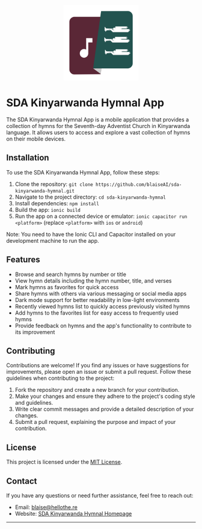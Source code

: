 <div align="center">
  <img src="/resources/icon.png" alt="SDA Kinyarwanda Hymnal App Logo" width="200">
</div>

# SDA Kinyarwanda Hymnal App

The SDA Kinyarwanda Hymnal App is a mobile application that provides a collection of hymns for the Seventh-day Adventist Church in Kinyarwanda language. It allows users to access and explore a vast collection of hymns on their mobile devices.

## Installation

To use the SDA Kinyarwanda Hymnal App, follow these steps:

1. Clone the repository: `git clone https://github.com/blaiseAI/sda-kinyarwanda-hymnal.git`
2. Navigate to the project directory: `cd sda-kinyarwanda-hymnal`
3. Install dependencies: `npm install`
4. Build the app: `ionic build`
5. Run the app on a connected device or emulator: `ionic capacitor run <platform>` (replace `<platform>` with `ios` or `android`)

Note: You need to have the Ionic CLI and Capacitor installed on your development machine to run the app.

## Features

- Browse and search hymns by number or title
- View hymn details including the hymn number, title, and verses
- Mark hymns as favorites for quick access
- Share hymns with others via various messaging or social media apps
- Dark mode support for better readability in low-light environments
- Recently viewed hymns list to quickly access previously visited hymns
- Add hymns to the favorites list for easy access to frequently used hymns
- Provide feedback on hymns and the app's functionality to contribute to its improvement

## Contributing

Contributions are welcome! If you find any issues or have suggestions for improvements, please open an issue or submit a pull request. Follow these guidelines when contributing to the project:

1. Fork the repository and create a new branch for your contribution.
2. Make your changes and ensure they adhere to the project's coding style and guidelines.
3. Write clear commit messages and provide a detailed description of your changes.
4. Submit a pull request, explaining the purpose and impact of your contribution.

## License

This project is licensed under the [MIT License](LICENSE).

## Contact

If you have any questions or need further assistance, feel free to reach out:

- Email: [blaise@hellothe.re](mailto:blaise@hellothe.re)
- Website: [SDA Kinyarwanda Hymnal Homepage](http://sda-kinyarwanda-hymnal.surge.sh)

---
